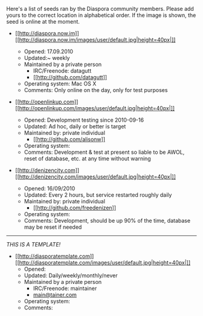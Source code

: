 Here's a list of seeds ran by the Diaspora community members.
Please add yours to the correct location in alphabetical order.
If the image is shown, the seed is online at the moment.

* [[http://diaspora.now.im]] [[http://diaspora.now.im/images/user/default.jpg|height=40px|]]
    * Opened: 17.09.2010
    * Updated:~ weekly
    * Maintained by a private person
        * IRC/Freenode: datagutt
        * [[http://github.com/datagutt]]
    * Operating system: Mac OS X
    * Comments: Only online on the day, only for test purposes

* [[http://openlinkup.com]]  [[http://openlinkup.com/images/user/default.jpg|height=40px|]]
    * Opened: Development testing since 2010-09-16
    * Updated: Ad hoc, daily or better is target
    * Maintained by: private individual
        * [[http://github.com/alisonw]]
    * Operating system:
    * Comments: Development & test at present so liable to be AWOL, reset of database, etc. at any time without warning

* [[http://denizencity.com]]  [[http://denizencity.com/images/user/default.jpg|height=40px|]]
    * Opened: 16/09/2010
    * Updated: Every 2 hours, but service restarted roughly daily
    * Maintained by: private individual
        * [[http://github.com/freedenizen]]
    * Operating system:
    * Comments: Development, should be up 90% of the time, database may be reset if needed

-------------

*THIS IS A TEMPLATE!*
* [[http://diasporatemplate.com]] [[http://diasporatemplate.com/images/user/default.jpg|height=40px|]]
    * Opened: 
    * Updated: Daily/weekly/monthly/never
    * Maintained by a private person
        * IRC/Freenode: maintainer
        * main@tainer.com
    * Operating system:
    * Comments:


